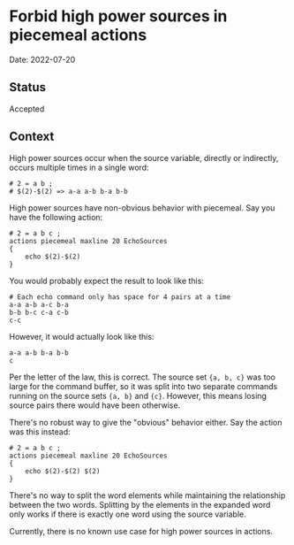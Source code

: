# Forbid high power sources in piecemeal actions

Date: 2022-07-20

## Status

Accepted

## Context

High power sources occur when the source variable, directly or indirectly, occurs multiple times in a single word:
```
# 2 = a b ;
# $(2)-$(2) => a-a a-b b-a b-b
```

High power sources have non-obvious behavior with piecemeal. Say you have the following action:
```
# 2 = a b c ;
actions piecemeal maxline 20 EchoSources
{
    echo $(2)-$(2)
}
```

You would probably expect the result to look like this:
```
# Each echo command only has space for 4 pairs at a time
a-a a-b a-c b-a
b-b b-c c-a c-b
c-c
```

However, it would actually look like this:
```
a-a a-b b-a b-b
c
```

Per the letter of the law, this is correct. The source set `{a, b, c}` was too large for the command buffer, so it was split into two separate commands running on the source sets `{a, b}` and `{c}`. However, this means losing source pairs there would have been otherwise.

There's no robust way to give the "obvious" behavior either. Say the action was this instead:
```
# 2 = a b c ;
actions piecemeal maxline 20 EchoSources
{
    echo $(2)-$(2) $(2)
}
```

There's no way to split the word elements while maintaining the relationship between the two words. Splitting by the elements in the expanded word only works if there is exactly one word using the source variable.

Currently, there is no known use case for high power sources in actions.
